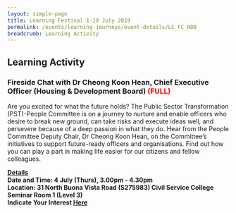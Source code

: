 ```yaml
---
layout: simple-page
title: Learning Festival 1-19 July 2019
permalink: /events/learning-journeys/event-details/LC_FC_HDB
breadcrumb: Learning Activity
---
```


## Learning Activity
### Fireside Chat with Dr Cheong Koon Hean, Chief Executive Officer (Housing & Development Board) <font color="red"> (FULL)</font>

Are you excited for what the future holds? The Public Sector Transformation (PST)-People Committee is on a journey to nurture and enable officers who desire to break new ground, can take risks and execute ideas well, and persevere because of a deep passion in what they do. Hear from the People Committee Deputy Chair, Dr Cheong Koon Hean, on the Committee’s initiatives to support future-ready officers and organisations. Find out how you can play a part in making life easier for our citizens and fellow colleagues. 

<b><u>Details</u><br>
**Date and Time: 4 July (Thurs), 3.00pm - 4.30pm** <br>
**Location: 31 North Buona Vista Road (S275983) Civil Service College <br>Seminar Room 1 (Level 3)** <br>
**Indicate Your Interest [Here](https://www.eventbrite.sg/e/psw-2019-fireside-chat-series-chat-with-ce-cheong-koon-hean-tickets-61285310012)** 

